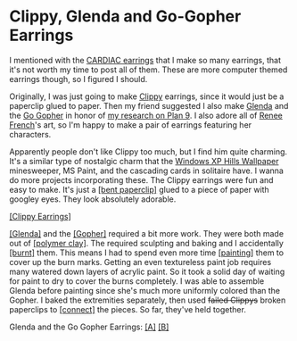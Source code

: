 # Clippy, Glenda and Go-Gopher Earrings

I mentioned with the [CARDIAC earrings](#cardiacearrings) that I make so many
earrings, that it's not worth my time to post all of them. These are more
computer themed earrings though, so I figured I should.

Originally, I was just going to make
[Clippy](https://en.wikipedia.org/wiki/Office_Assistant) earrings, since it
would just be a paperclip glued to paper. Then my friend suggested I also make
[Glenda](https://9p.io/plan9/glenda.html)
and the
[Go Gopher](https://go.dev/blog/gopher)
in honor of
[my research on Plan 9](../research/index.html#ugthesis).
I also adore all of
[Renee French](https://www.instagram.com/reneefrench/)'s
art, so I'm happy to make a pair of earrings featuring her characters.

Apparently people don't like Clippy too much, but I find him quite charming.
It's a similar type of nostalgic charm that the
[Windows XP Hills Wallpaper](../blogposts/20220112/riowallpaper.html)
minesweeper, MS Paint, and the cascading cards in solitaire have. I wanna do
more projects incorporating these. The Clippy earrings were fun and easy to
make. It's just a
[[bent paperclip]](files/Earrings_ClippyBent.png)
glued to a piece of paper with googley eyes. They look absolutely adorable.

[[Clippy Earrings]](files/Earrings_Clippy.png)

[[Glenda]](files/Earrings_Glenda.png)
and the
[[Gopher]](files/Earrings_GoGopher.png)
required a bit more work. They were both made out of
[[polymer clay]](files/Earrings_GGUnbake.png).
The required sculpting and baking and I accidentally
[[burnt]](files/Earrings_GGBurnt.png)
them.
This means I had to spend even more time
[[painting]](files/Earrings_GGPrime.png)
them to cover up the burn marks. Getting an even textureless paint job requires
many watered down layers of acrylic paint. So it took a solid day of waiting for
paint to dry to cover the burns completely. I was able to assemble Glenda before
painting since she's much more uniformly colored than the Gopher. I baked the
extremities separately, then used ~~failed Clippys~~ broken paperclips to
[[connect]](files/Earrings_GopherApart.png)
the pieces. So far, they've held together.

Glenda and the Go Gopher Earrings:
[[A]](files/Earrings_GG.png)
[[B]](files/Earrings_GGSit.png)

